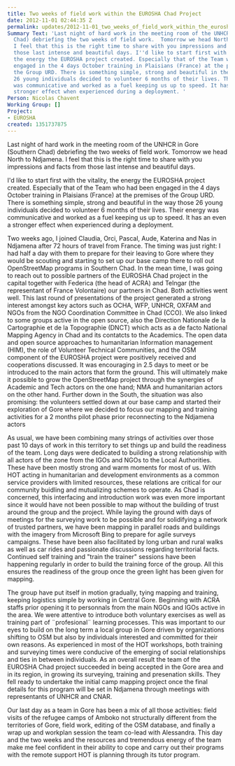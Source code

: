 ```yaml
---
title: Two weeks of field work within the EUROSHA Chad Project
date: 2012-11-01 02:44:35 Z
permalink: updates/2012-11-01_two_weeks_of_field_work_within_the_eurosha_chad_project
Summary Text: 'Last night of hard work in the meeting room of the UNHCR in Gore (Southern
  Chad) debriefing the two weeks of field work.  Tomorrow we head North to Ndjamena.
  I feel that this is the right time to share with you impressions and facts from
  those last intense and beautiful days. I''d like to start first with the vitality,
  the energy the EUROSHA project created. Especially that of the Team who had been
  engaged in the 4 days October training in Plaisians (France) at the premises of
  the Group URD. There is something simple, strong and beautiful in the way those
  26 young individuals decided to volunteer 6 months of their lives. Their energy
  was communicative and worked as a fuel keeping us up to speed. It has an  even a
  stronger effect when experienced during a deployment. '
Person: Nicolas Chavent
Working Group: []
Project:
- EUROSHA
created: 1351737875
---
```


<p>Last night of hard work in the meeting room of the UNHCR in Gore (Southern Chad) debriefing the two weeks of field work. Tomorrow we head North to Ndjamena. I feel that this is the right time to share with you impressions and facts from those last intense and beautiful days.</p><p>I'd like to start first with the vitality, the energy the EUROSHA project created. Especially that of the Team who had been engaged in the 4 days October training in Plaisians (France) at the premises of the Group URD. There is something simple, strong and beautiful in the way those 26 young individuals decided to volunteer 6 months of their lives. Their energy was communicative and worked as a fuel keeping us up to speed. It has an even a stronger effect when experienced during a deployment.</p><p>Two weeks ago, I joined Claudia, Orci, Pascal, Aude, Katerina and Nas in Ndjamena after 72 hours of travel from France. The timing was just right: I had half a day with them to prepare for their leaving to Gore where they would be scouting and starting to set up our base camp there to roll out OpenStreetMap programs in Southern Chad. In the mean time, I was going to reach out to possible partners of the EUROSHA Chad project in the capital together with Federica (the head of ACRA) and Telngar (the representant of France Volontaire) our partners in Chad. Both activities went well. This last round of presentations of the project generated a strong interest amongst key actors such as OCHA, WFP, UNHCR, OXFAM and NGOs from the NGO Coordination Committee in Chad (CCO). We also linked to some groups active in the open source, also the Direction Nationale de la Cartographie et de la Topographie (DNCT) which acts as a de facto National Mapping Agency in Chad and its contatcts to the Academics. The open data and open source approaches to humanitarian Information management (HIM), the role of Volunteer Technical Communities, and the OSM component of the EUROSHA project were positively received and cooperations discussed. It was encouraging in 2.5 days to meet or be introduced to the main actors that form the ground. This will ultimately make it possible to grow the OpenStreetMap project through the synergies of Academic and Tech actors on the one hand; NMA and humanitarian actors on the other hand. Further down in the South, the situation was also promising: the volunteers settled down at our base camp and started their exploration of Gore where we decided to focus our mapping and training activities for a 2 months pilot phase prior reconnecting to the Ndjamena actors</p><p>As usual, we have been combining many strings of activities over those past 10 days of work in this territory to set things up and build the readiness of the team. Long days were dedicated to building a strong relationship with all actors of the zone from the IGOs and NGOs to the Local Authorities. These have been mostly strong and warm moments for most of us. With HOT acting in humanitarian and development environments as a common service providers with limited resources, these relations are critical for our community buidling and mutualizing schemes to operate. As Chad is concerned, this interfacing and introduction work was even more important since it would have not been possible to map without the building of trust around the group and the project. While laying the ground with days of meetings for the surveying work to be possible and for solidifying a network of trusted partners, we have been mapping in parallel roads and buildings with the imagery from Microsoft Bing to prepare for agile surveys campaigns. These have been also facilitated by long urban and rural walks as well as car rides and passionate discussions regarding territorial facts. Continued self training and "train the trainer" sessions have been happening regularly in order to build the training force of the group. All this ensures the readiness of the group once the green light has been given for mapping.</p><p>The group have put itself in motion gradually, tying mapping and training, keeping logistics simple by working in Central Gore. Beginning with ACRA staffs prior opening it to personnals from the main NGOs and IGOs active in the area. We were attentive to introduce both voluntary exercises as well as training part of ¨profesional¨ learning processes. This was important to our eyes to build on the long term a local group in Gore driven by organizations shifting to OSM but also by individuals interested and committed for their own reasons. As experienced in most of the HOT workshops, both training and surveying times were conducive of the emerging of social relationships and ties in between individuals. As an overall result the team of the EUROSHA Chad project succeeded in being accepted in the Gore area and in its region, in growing its surveying, training and presenation skills. They fell ready to undertake the initial camp mapping project once the final details for this program will be set in Ndjamena through meetings with representants of UNHCR and CNAR.</p><p>Our last day as a team in Gore has been a mix of all those activities: field visits of the refugee camps of Amboko not structurally different from the territories of Gore, field work, editing of the OSM database, and finally a wrap up and workplan session the team co-lead with Alessandra. This day and the two weeks and the resources and tremendous energy of the team make me feel confident in their ability to cope and carry out their programs with the remote support HOT is planning through its tutor program.</p>
